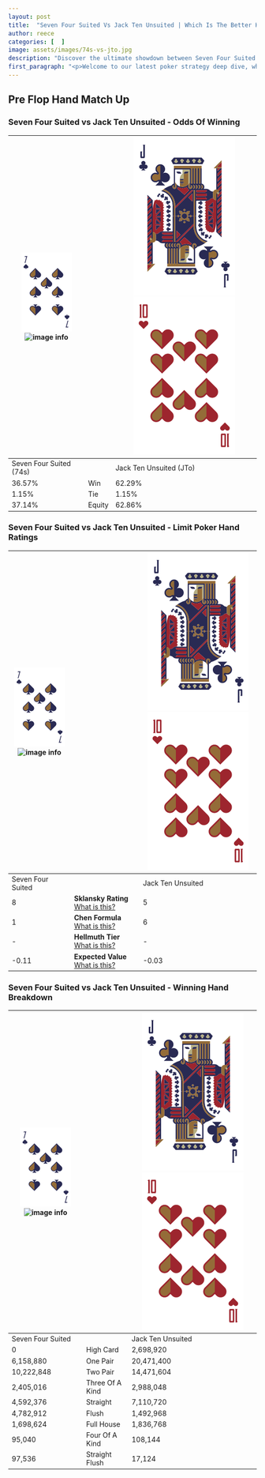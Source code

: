 ```yaml
---
layout: post
title:  "Seven Four Suited Vs Jack Ten Unsuited | Which Is The Better Hand In Poker? A Complete Guide"
author: reece
categories: [  ]
image: assets/images/74s-vs-jto.jpg
description: "Discover the ultimate showdown between Seven Four Suited and Jack Ten Unsuited in poker! Uncover the odds, strategies, and scenarios where one hand triumphs over the other. Get ready to up your poker game with this thrilling analysis."
first_paragraph: "<p>Welcome to our latest poker strategy deep dive, where we're pitting two distinct hands against each other in a high-stakes showdown: Seven Four Suited vs Jack Ten Unsuited.</p><p>In the dynamic world of poker, every decision counts, and knowing which hand holds the upper hand is key to your success at the table.</p><p>In this article, we'll dissect these two hands, explore the scenarios where one dominates the other, and equip you with the knowledge to make strategic choices that can tip the odds in your favor.</p><p>Get ready to unravel the intriguing dynamics of these poker hands and elevate your game to new heights.</p>"
---
```




[comment]: # (sp0)

## Pre Flop Hand Match Up

<div class="table hand-ratings" markdown="1"> 



### Seven Four Suited vs Jack Ten Unsuited - Odds Of Winning


    
| ![image info](assets/images/hand1/7.png) ![image info](assets/images/hand1/4s.png) |  | ![image info](assets/images/hand2/J.png) ![image info](assets/images/hand2/To.png) |
| -------- | -------- | -------- |
| Seven Four Suited (74s) |  | Jack Ten Unsuited (JTo) |
| 36.57% | Win | 62.29% |
| 1.15% | Tie | 1.15% |
| 37.14% | Equity | 62.86% |




[comment]: # (sp1)



### Seven Four Suited vs Jack Ten Unsuited - Limit Poker Hand Ratings


    
| ![image info](assets/images/hand1/7.png) ![image info](assets/images/hand1/4s.png) |  | ![image info](assets/images/hand2/J.png) ![image info](assets/images/hand2/To.png) |
| -------- | -------- | -------- |
| Seven Four Suited |  | Jack Ten Unsuited |
| 8 | **Sklansky Rating** [What is this?](/sklansky-rating-explained) | 5 |
| 1 | **Chen Formula** [What is this?](/chen-formula-explained) | 6 |
| - | **Hellmuth Tier** [What is this?](/Hellmuth-tier-explained) | - |
| -0.11 | **Expected Value** [What is this?](/expected-value-explained) | -0.03 |




[comment]: # (sp2)



### Seven Four Suited vs Jack Ten Unsuited - Winning Hand Breakdown


    
| ![image info](assets/images/hand1/7.png) ![image info](assets/images/hand1/4s.png) |  | ![image info](assets/images/hand2/J.png) ![image info](assets/images/hand2/To.png) |
| -------- | -------- | -------- |
| Seven Four Suited |  | Jack Ten Unsuited |
| 0 | High Card | 2,698,920 |
| 6,158,880 | One Pair | 20,471,400 |
| 10,222,848 | Two Pair | 14,471,604 |
| 2,405,016 | Three Of A Kind | 2,988,048 |
| 4,592,376 | Straight | 7,110,720 |
| 4,782,912 | Flush | 1,492,968 |
| 1,698,624 | Full House | 1,836,768 |
| 95,040 | Four Of A Kind | 108,144 |
| 97,536 | Straight Flush | 17,124 |




[comment]: # (sp3)



</div>

[comment]: # (sp4)



[comment]: # (sp5)

